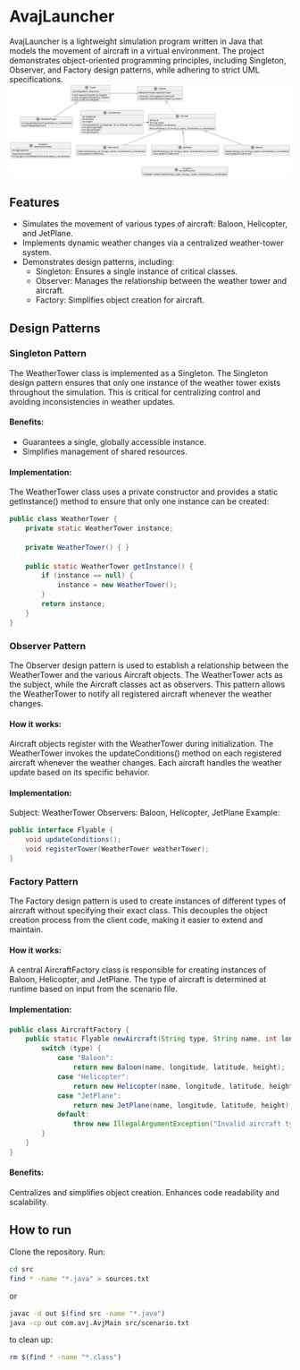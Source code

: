 # AvajLauncher
AvajLauncher is a lightweight simulation program written in Java that models the movement of aircraft in a virtual environment. The project demonstrates object-oriented programming principles, including Singleton, Observer, and Factory design patterns, while adhering to strict UML specifications.
![classes](https://github.com/arash039/AvajLauncher/blob/main/avaj_uml.png)

## Features
- Simulates the movement of various types of aircraft: Baloon, Helicopter, and JetPlane.
- Implements dynamic weather changes via a centralized weather-tower system.
- Demonstrates design patterns, including:
  - Singleton: Ensures a single instance of critical classes.
  - Observer: Manages the relationship between the weather tower and aircraft.
  - Factory: Simplifies object creation for aircraft.
## Design Patterns
### Singleton Pattern
The WeatherTower class is implemented as a Singleton. The Singleton design pattern ensures that only one instance of the weather tower exists throughout the simulation. This is critical for centralizing control and avoiding inconsistencies in weather updates.

#### Benefits:

- Guarantees a single, globally accessible instance.
- Simplifies management of shared resources.
#### Implementation:
The WeatherTower class uses a private constructor and provides a static getInstance() method to ensure that only one instance can be created:
```java
public class WeatherTower {
    private static WeatherTower instance;

    private WeatherTower() { }

    public static WeatherTower getInstance() {
        if (instance == null) {
            instance = new WeatherTower();
        }
        return instance;
    }
}
```
### Observer Pattern
The Observer design pattern is used to establish a relationship between the WeatherTower and the various Aircraft objects. The WeatherTower acts as the subject, while the Aircraft classes act as observers. This pattern allows the WeatherTower to notify all registered aircraft whenever the weather changes.

#### How it works:

Aircraft objects register with the WeatherTower during initialization.
The WeatherTower invokes the updateConditions() method on each registered aircraft whenever the weather changes.
Each aircraft handles the weather update based on its specific behavior.
#### Implementation:

Subject: WeatherTower
Observers: Baloon, Helicopter, JetPlane
Example:
```java
public interface Flyable {
    void updateConditions();
    void registerTower(WeatherTower weatherTower);
}
```
### Factory Pattern
The Factory design pattern is used to create instances of different types of aircraft without specifying their exact class. This decouples the object creation process from the client code, making it easier to extend and maintain.

#### How it works:

A central AircraftFactory class is responsible for creating instances of Baloon, Helicopter, and JetPlane.
The type of aircraft is determined at runtime based on input from the scenario file.
#### Implementation:
```java
public class AircraftFactory {
    public static Flyable newAircraft(String type, String name, int longitude, int latitude, int height) {
        switch (type) {
            case "Baloon":
                return new Baloon(name, longitude, latitude, height);
            case "Helicopter":
                return new Helicopter(name, longitude, latitude, height);
            case "JetPlane":
                return new JetPlane(name, longitude, latitude, height);
            default:
                throw new IllegalArgumentException("Invalid aircraft type");
        }
    }
}
```
#### Benefits:

Centralizes and simplifies object creation.
Enhances code readability and scalability.

## How to run
Clone the repository. Run:
```bash
cd src
find * -name "*.java" > sources.txt
```
or
```bash
javac -d out $(find src -name "*.java")
java -cp out com.avj.AvjMain src/scenario.txt
```
to clean up:
```bash
rm $(find * -name "*.class")
```
